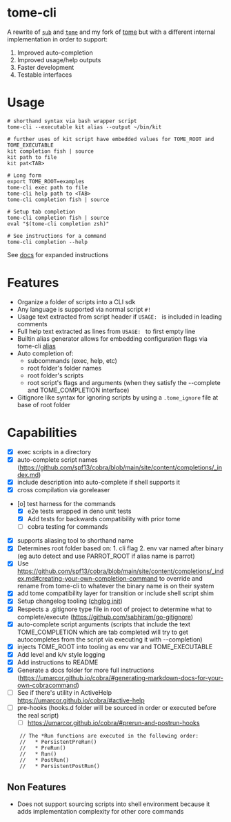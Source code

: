 # tome-cli

A rewrite of [`sub`](https://github.com/qrush/sub) and [`tome`](https://github.com/toumorokoshi/tome) and my fork of [tome](https://github.com/zph/tome) but with a different internal implementation in order to support:
1. Improved auto-completion
2. Improved usage/help outputs
3. Faster development
4. Testable interfaces

# Usage

```
# shorthand syntax via bash wrapper script
tome-cli --executable kit alias --output ~/bin/kit

# further uses of kit script have embedded values for TOME_ROOT and TOME_EXECUTABLE
kit completion fish | source
kit path to file
kit pat<TAB>

# Long form
export TOME_ROOT=examples
tome-cli exec path to file
tome-cli help path to <TAB>
tome-cli completion fish | source

# Setup tab completion
tome-cli completion fish | source
eval "$(tome-cli completion zsh)"

# See instructions for a command
tome-cli completion --help
```

See [docs](./docs/tome-cli.md) for expanded instructions

# Features

- Organize a folder of scripts into a CLI sdk
- Any language is supported via normal script `#!`
- Usage text extracted from script header if `USAGE: ` is included in leading comments
- Full help text extracted as lines from `USAGE: ` to first empty line
- Builtin alias generator allows for embedding configuration flags via tome-cli [alias](./docs/tome-cli_alias.md)
- Auto completion of:
  - subcommands (exec, help, etc)
  - root folder's folder names
  - root folder's scripts
  - root script's flags and arguments (when they satisfy the --complete and TOME_COMPLETION interface)
- Gitignore like syntax for ignoring scripts by using a `.tome_ignore` file at base of root folder

# Capabilities

- [x] exec scripts in a directory
- [x] auto-complete script names (https://github.com/spf13/cobra/blob/main/site/content/completions/_index.md)
- [x] include description into auto-complete if shell supports it
- [x] cross compilation via goreleaser
- [o] test harness for the commands
  - [x] e2e tests wrapped in deno unit tests
  - [x] Add tests for backwards compatibility with prior tome
  - [ ] cobra testing for commands
- [x] supports aliasing tool to shorthand name
- [x] Determines root folder based on:
        1. cli flag
        2. env var named after binary (eg auto detect and use PARROT_ROOT if alias name is parrot)
- [x] Use https://github.com/spf13/cobra/blob/main/site/content/completions/_index.md#creating-your-own-completion-command
      to override and rename from tome-cli to whatever the binary name is on their system
- [x] add tome compatibility layer for transition or include shell script shim
- [x] Setup changelog tooling ([chglog init](https://github.com/goreleaser/chglog))
- [x] Respects a .gitignore type file in root of project to determine what to complete/execute (https://github.com/sabhiram/go-gitignore)
- [x] auto-complete script arguments (scripts that include the text TOME_COMPLETION which are tab completed will try to get autocompletes from the script via executing it with --completion)
- [x] injects TOME_ROOT into tooling as env var and TOME_EXECUTABLE
- [x] Add level and k/v style logging
- [x] Add instructions to README
- [x] Generate a docs folder for more full instructions (https://umarcor.github.io/cobra/#generating-markdown-docs-for-your-own-cobracommand)
- [ ] See if there's utility in ActiveHelp https://umarcor.github.io/cobra/#active-help
- [ ] pre-hooks (hooks.d folder will be sourced in order or executed before the real script)
  - [ ] https://umarcor.github.io/cobra/#prerun-and-postrun-hooks
```
	// The *Run functions are executed in the following order:
	//   * PersistentPreRun()
	//   * PreRun()
	//   * Run()
	//   * PostRun()
	//   * PersistentPostRun()
```

## Non Features

- Does not support sourcing scripts into shell environment because it adds implementation complexity for other core commands
